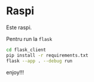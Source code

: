 # Raspi
Este raspi.

Pentru run la `flask`

```bash
cd flask_client
pip install -r requirements.txt
flask --app . --debug run
```

enjoy!!!
